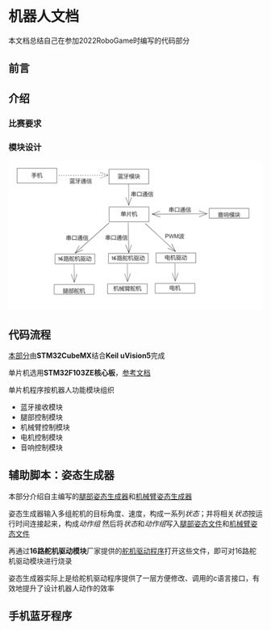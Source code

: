# 机器人文档

本文档总结自己在参加2022RoboGame时编写的代码部分

## 前言

## 介绍

### 比赛要求

### 模块设计
![1](/assets/1.png)

## 代码流程

[本部分](./MDK-ARM_project/)由**STM32CubeMX**结合**Keil uVision5**完成

单片机选用**STM32F103ZE核心板**，[参考文档](./reference/1%E3%80%81STM32F103ZE%E6%A0%B8%E5%BF%83%E6%9D%BF--%E5%8E%9F%E7%90%86%E5%9B%BE-1807M--.pdf)

单片机程序按机器人功能模块组织
* 蓝牙接收模块
* 腿部控制模块
* 机械臂控制模块
* 电机控制模块
* 音响控制模块

## 辅助脚本：姿态生成器

本部分介绍自主编写的[腿部姿态生成器](./gesture_generator/generator.c)和[机械臂姿态生成器](./gesture_generator/generator_arm.c)

姿态生成器输入多组舵机的目标角度、速度，构成一系列*状态*；并将相关*状态*按运行时间连接起来，构成*动作组*
然后将*状态*和*动作组*写入[腿部姿态文件](./gesture_generator/out.mc)和[机械臂姿态文件](./gesture_generator/out_arm.mc)

再通过**16路舵机驱动模块**厂家提供的[舵机驱动程序](./reference/16%E8%B7%AF%E8%88%B5%E6%9C%BA%E6%8E%A7%E5%88%B6%E6%9D%BF%E4%B8%8A%E4%BD%8D%E6%9C%BA/MotorControl.exe)打开这些文件，即可对16路舵机驱动模块进行烧录

姿态生成器实际上是给舵机驱动程序提供了一层方便修改、调用的c语言接口，有效地提升了设计机器人动作的效率

## 手机蓝牙程序

